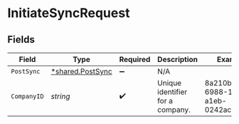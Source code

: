 # InitiateSyncRequest


## Fields

| Field                                                      | Type                                                       | Required                                                   | Description                                                | Example                                                    |
| ---------------------------------------------------------- | ---------------------------------------------------------- | ---------------------------------------------------------- | ---------------------------------------------------------- | ---------------------------------------------------------- |
| `PostSync`                                                 | [*shared.PostSync](../../../pkg/models/shared/postsync.md) | :heavy_minus_sign:                                         | N/A                                                        |                                                            |
| `CompanyID`                                                | *string*                                                   | :heavy_check_mark:                                         | Unique identifier for a company.                           | 8a210b68-6988-11ed-a1eb-0242ac120002                       |